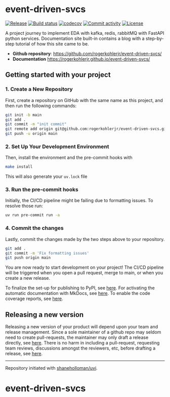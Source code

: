 # event-driven-svcs

[![Release](https://img.shields.io/github/v/release/rogerkohlerjr/event-driven-svcs)](https://img.shields.io/github/v/release/rogerkohlerjr/event-driven-svcs)
[![Build status](https://img.shields.io/github/actions/workflow/status/rogerkohlerjr/event-driven-svcs/main.yml?branch=main)](https://github.com/rogerkohlerjr/event-driven-svcs/actions/workflows/main.yml?query=branch%3Amain)
[![codecov](https://codecov.io/gh/rogerkohlerjr/event-driven-svcs/branch/main/graph/badge.svg)](https://codecov.io/gh/rogerkohlerjr/event-driven-svcs)
[![Commit activity](https://img.shields.io/github/commit-activity/m/rogerkohlerjr/event-driven-svcs)](https://img.shields.io/github/commit-activity/m/rogerkohlerjr/event-driven-svcs)
[![License](https://img.shields.io/github/license/rogerkohlerjr/event-driven-svcs)](https://img.shields.io/github/license/rogerkohlerjr/event-driven-svcs)

A project journey to implement EDA with kafka, redis, rabbitMQ with FastAPI python services. Documentation site built-in contains a blog with a step-by-step tutorial of how this site came to be.

- **Github repository**: <https://github.com/rogerkohlerjr/event-driven-svcs/>
- **Documentation** <https://rogerkohlerjr.github.io/event-driven-svcs/>

## Getting started with your project

### 1. Create a New Repository

First, create a repository on GitHub with the same name as this project, and then run the following commands:

```bash
git init -b main
git add .
git commit -m "init commit"
git remote add origin git@github.com:rogerkohlerjr/event-driven-svcs.git
git push -u origin main
```

### 2. Set Up Your Development Environment

Then, install the environment and the pre-commit hooks with

```bash
make install
```

This will also generate your `uv.lock` file

### 3. Run the pre-commit hooks

Initially, the CI/CD pipeline might be failing due to formatting issues. To resolve those run:

```bash
uv run pre-commit run -a
```

### 4. Commit the changes

Lastly, commit the changes made by the two steps above to your repository.

```bash
git add .
git commit -m 'Fix formatting issues'
git push origin main
```

You are now ready to start development on your project!
The CI/CD pipeline will be triggered when you open a pull request, merge to main, or when you create a new release.

To finalize the set-up for publishing to PyPI, see [here](https://shaneholloman.github.io/uvi/features/publishing/#set-up-for-pypi).
For activating the automatic documentation with MkDocs, see [here](https://shaneholloman.github.io/uvi/features/mkdocs/#enabling-the-documentation-on-github).
To enable the code coverage reports, see [here](https://shaneholloman.github.io/uvi/features/codecov/).

## Releasing a new version

Releasing a new version of your product will depend upon your team and release management.  Since a sole maintainer of a github repo may seldom need to create pull-requests, the maintainer may only draft a release directly, see [here](https://docs.github.com/en/repositories/releasing-projects-on-github/managing-releases-in-a-repository).  There is no harm in including a pull-request, requesting team reviews, discussions amongst the reviewers, etc, before drafting a release, see [here](https://docs.github.com/en/pull-requests/collaborating-with-pull-requests/proposing-changes-to-your-work-with-pull-requests/creating-a-pull-request).

---

Repository initiated with [shaneholloman/uvi](https://github.com/shaneholloman/uvi).

# event-driven-svcs
